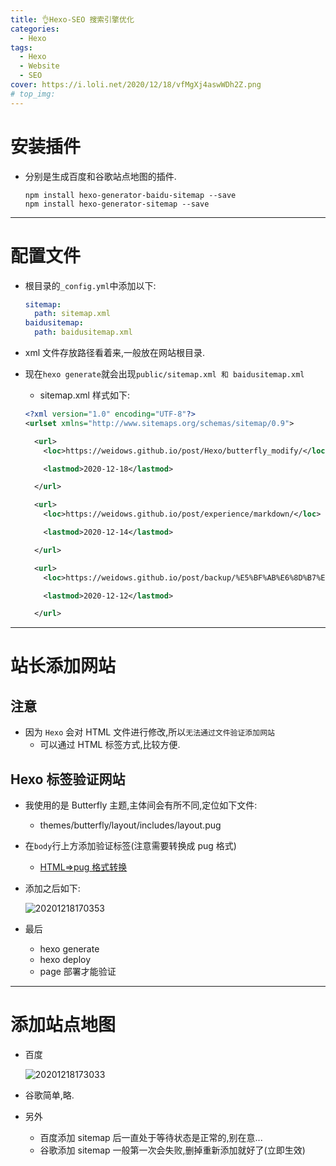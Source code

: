```yaml
---
title: 👌Hexo-SEO 搜索引擎优化
categories:
  - Hexo
tags:
  - Hexo
  - Website
  - SEO
cover: https://i.loli.net/2020/12/18/vfMgXj4aswWDh2Z.png
# top_img:
---
```


<!--
 * @?: *********************************************************************
 * @Author: Weidows
 * @Date: 2020-12-18 16:39:24
 * @LastEditors: Weidows
 * @LastEditTime: 2020-12-18 17:41:23
 * @FilePath: \Weidowsd:\Game\Demo\Github\Blog-private\source\_posts\Hexo\Hexo-SEO.md
 * @Description:
 * @!: *********************************************************************
-->

# 安装插件

- 分别是生成百度和谷歌站点地图的插件.

  ```shell
  npm install hexo-generator-baidu-sitemap --save
  npm install hexo-generator-sitemap --save
  ```

---

# 配置文件

- 根目录的`_config.yml`中添加以下:

  ```yml
  sitemap:
    path: sitemap.xml
  baidusitemap:
    path: baidusitemap.xml
  ```

- xml 文件存放路径看着来,一般放在网站根目录.
- 现在`hexo generate`就会出现`public/sitemap.xml 和 baidusitemap.xml`

  - sitemap.xml 样式如下:

  ```xml
  <?xml version="1.0" encoding="UTF-8"?>
  <urlset xmlns="http://www.sitemaps.org/schemas/sitemap/0.9">

    <url>
      <loc>https://weidows.github.io/post/Hexo/butterfly_modify/</loc>

      <lastmod>2020-12-18</lastmod>

    </url>

    <url>
      <loc>https://weidows.github.io/post/experience/markdown/</loc>

      <lastmod>2020-12-14</lastmod>

    </url>

    <url>
      <loc>https://weidows.github.io/post/backup/%E5%BF%AB%E6%8D%B7%E9%94%AE/</loc>

      <lastmod>2020-12-12</lastmod>

    </url>
  ```

---

# 站长添加网站

## 注意

- 因为 `Hexo` 会对 HTML 文件进行修改,所以`无法通过文件验证添加网站`
  - 可以通过 HTML 标签方式,比较方便.

## Hexo 标签验证网站

- 我使用的是 Butterfly 主题,主体间会有所不同,定位如下文件:
  - themes/butterfly/layout/includes/layout.pug
- 在`body`行上方添加验证标签(注意需要转换成 pug 格式)
  - [HTML=>pug 格式转换](https://html2pug.com/)
- 添加之后如下:

  <img src="https://i.loli.net/2020/12/18/eFC3Lqbpi9xQ4Mg.png" alt="20201218170353" />

- 最后
  - hexo generate
  - hexo deploy
  - page 部署才能验证

---

# 添加站点地图

- 百度

  <img src="https://i.loli.net/2020/12/18/KOl5p4gtIsBwrhE.png" alt="20201218173033" />

- 谷歌简单,略.
- 另外
  - 百度添加 sitemap 后一直处于等待状态是正常的,别在意...
  - 谷歌添加 sitemap 一般第一次会失败,删掉重新添加就好了(立即生效)
